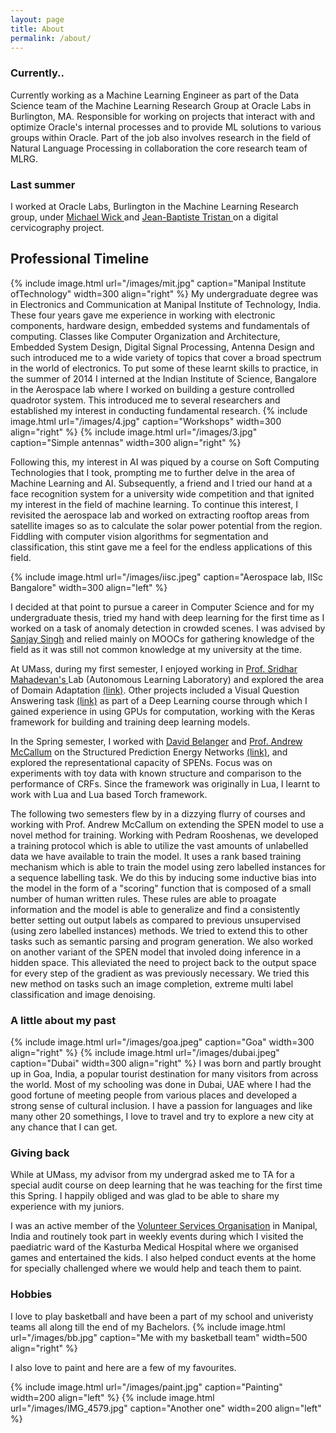 ```yaml
---
layout: page
title: About
permalink: /about/
---
```


### Currently..
Currently working as a Machine Learning Engineer as part of the Data Science team of the Machine Learning Research Group at Oracle Labs in Burlington, MA. Responsible for working on projects that interact with and optimize Oracle's internal processes and to provide ML solutions to various groups within Oracle. Part of the job also involves research in the field of Natural Language Processing in collaboration the core research team of MLRG.

### Last summer

I worked at Oracle Labs, Burlington in the Machine Learning Research group, under <a href="https://labs.oracle.com/pls/apex/f?p=labs:bio:0:2069"> Michael Wick </a> and <a href="https://labs.oracle.com/pls/apex/f?p=labs:bio:0:304"> Jean-Baptiste Tristan </a> on a digital cervicography project. 

## Professional Timeline

{% include image.html url="/images/mit.jpg" caption="Manipal Institute ofTechnology" width=300 align="right" %}
My undergraduate degree was in Electronics and Communication at Manipal Institute of Technology, India. These four years gave me experience in working with electronic components, hardware design, embedded systems and fundamentals of computing. Classes like Computer Organization and Architecture, Embedded System Design, Digital Signal Processing, Antenna Design and such introduced me to a wide variety of topics that cover a broad spectrum in the world of electronics. To put some of these learnt skills to practice, in the summer of 2014 I interned at the Indian Institute of Science, Bangalore in the Aerospace lab where I worked on building a gesture controlled quadrotor system. This introduced me to several researchers and established my interest in conducting fundamental research.
{% include image.html url="/images/4.jpg" caption="Workshops" width=300 align="right" %}
{% include image.html url="/images/3.jpg" caption="Simple antennas" width=300 align="right" %}

Following this, my interest in AI was piqued by a course on Soft Computing Technologies that I took, prompting me to further delve in the area of Machine Learning and AI. Subsequently, a friend and I tried our hand at a face recognition system for a university wide competition and that ignited my interest in the field of machine learning. To continue this interest, I revisited the aerospace lab and worked on extracting rooftop areas from satellite images so as to calculate the solar power potential from the region. Fiddling with computer vision algorithms for segmentation and classification, this stint gave me a feel for the endless applications of this field.

{% include image.html url="/images/iisc.jpeg" caption="Aerospace lab, IISc Bangalore" width=300 align="left" %}

I decided at that point to pursue a career in Computer Science and for my undergraduate thesis, tried my hand with deep learning for the first time as I worked on a task of anomaly detection in crowded scenes. I was advised by <a href="https://manipal.edu/mit/department-faculty/faculty-list/sanjay-singh.html">Sanjay Singh</a> and relied mainly on MOOCs for gathering knowledge of the field as it was still not common knowledge at my university at the time. 

At UMass, during my first semester, I enjoyed working in  <a href="https://people.cs.umass.edu/~mahadeva/Site/About_Me.html">Prof. Sridhar Mahadevan's </a> Lab (Autonomous Learning Laboratory) and explored the area of Domain Adaptation <a href="https://ashkamath.github.io/research/Dom_ad/">(link)</a>. Other projects included a Visual Question Answering task <a href="https://ashkamath.github.io/research/vqa/">(link)</a> as part of a Deep Learning course through which I gained experience in using GPUs for computation, working with the Keras framework for building and training deep learning models. 

In the Spring semester, I worked with <a href="https://people.cs.umass.edu/~belanger/">David Belanger</a> and <a href="https://people.cs.umass.edu/~mccallum/">Prof. Andrew McCallum</a> on the Structured Prediction Energy Networks <a href="https://github.com/davidBelanger/SPEN">(link)</a>, and explored the representational capacity of SPENs. Focus was on experiments with toy data with known structure and comparison to the performance of CRFs. Since the framework was originally in Lua, I learnt to work with Lua and Lua based Torch framework. 

The following two semesters flew by in a dizzying flurry of courses and working with Prof. Andrew McCallum on extending the SPEN model to use a novel method for training. Working with Pedram Rooshenas, we developed a training protocol which is able to utilize the vast amounts of unlabelled data we have available to train the model. It uses a rank based training mechanism which is able to train the model using zero labelled instances for a sequence labelling task. We do this by inducing some inductive bias into the model in the form of a "scoring" function that is composed of a small number of human written rules. These rules are able to proagate information and the model is able to generalize and find a consistently better setting out output labels as compared to previous unsupervised (using zero labelled instances) methods. We tried to extend this to other tasks such as semantic parsing and program generation. We also worked on another variant of the SPEN model that involed doing inference in a hidden space. This alleviated the need to project back to the output space for every step of the gradient as was previously necessary. We tried this new method on tasks such an image completion, extreme multi label classification and image denoising. 

### A little about my past

{% include image.html url="/images/goa.jpeg" caption="Goa" width=300 align="right" %}
{% include image.html url="/images/dubai.jpeg" caption="Dubai" width=300 align="right" %}
I was born and partly brought up in Goa, India, a popular tourist destination for many visitors from across the world. Most of my schooling was done in Dubai, UAE where I had the good fortune of meeting people from various places and developed a strong sense of cultural inclusion. I have a passion for languages and like many other 20 somethings, I love to travel and try to explore a new city at any chance that I can get. 


### Giving back
While at UMass, my advisor from my undergrad asked me to TA for a special audit course on deep learning that he was teaching for the first time this Spring. I happily obliged and was glad to be able to share my experience with my juniors.

I was an active member of the <a href="http://vso.manipal.edu/">Volunteer Services Organisation</a> in Manipal, India and routinely took part in weekly events during which I visited the paediatric ward of the Kasturba Medical Hospital where we organised games and entertained the kids. I also helped conduct events at the home for specially challenged where we would help and teach them to paint. 

### Hobbies 

I love to play basketball and have been a part of my school and univeristy teams all along till the end of my Bachelors. 
{% include image.html url="/images/bb.jpg" caption="Me with my basketball team" width=500 align="right" %} 

I also love to paint and here are a few of my favourites.  

{% include image.html url="/images/paint.jpg" caption="Painting" width=200 align="left" %}
{% include image.html url="/images/IMG_4579.jpg" caption="Another one" width=200 align="left" %}


